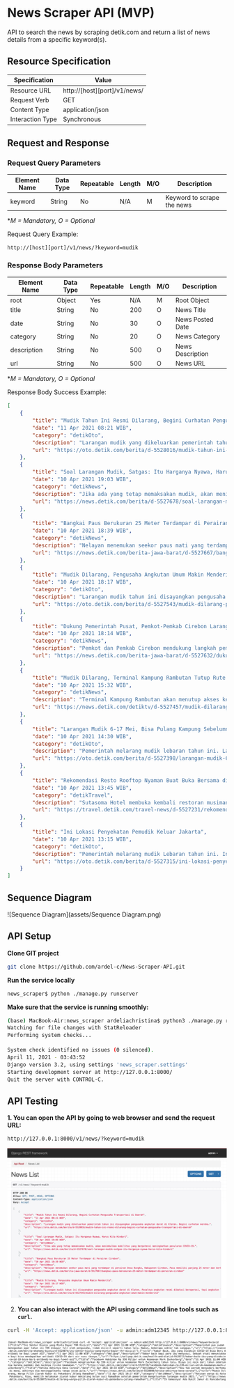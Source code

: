 # News Scraper API (MVP)
API to search the news by scraping detik.com and return a list of news details from a specific keyword(s).



## Resource Specification

| Specification    | Value                         |
| ---------------- | ----------------------------- |
| Resource URL     | http://\[host][port]/v1/news/ |
| Request Verb     | GET                           |
| Content Type     | application/json              |
| Interaction Type | Synchronous                   |



## Request and Response

### Request Query Parameters

| Element Name | Data Type | Repeatable | Length | M/O  | Description                |
| ------------ | --------- | ---------- | ------ | ---- | -------------------------- |
| keyword      | String    | No         | N/A    | M    | Keyword to scrape the news |

**M = Mandatory, O = Optional*

Request Query Example:

```bash
http://[host][port]/v1/news/?keyword=mudik
```



### Response Body Parameters

| Element Name | Data Type | Repeatable | Length | M/O  | Description      |
| ------------ | --------- | ---------- | ------ | ---- | ---------------- |
| root         | Object    | Yes        | N/A    | M    | Root Object      |
| title        | String    | No         | 200    | O    | News Title       |
| date         | String    | No         | 30     | O    | News Posted Date |
| category     | String    | No         | 20     | O    | News Category    |
| description  | String    | No         | 500    | O    | News Description |
| url          | String    | No         | 500    | O    | News URL         |

**M = Mandatory, O = Optional*

Response Body Success Example:

```json
[
    {
        "title": "Mudik Tahun Ini Resmi Dilarang, Begini Curhatan Pengusaha Transportasi di Daerah",
        "date": "11 Apr 2021 08:21 WIB",
        "category": "detikOto",
        "description": "Larangan mudik yang dikeluarkan pemerintah tahun ini disayangkan pengusaha angkutan darat di Klaten. Begini curhatan mereka.",
        "url": "https://oto.detik.com/berita/d-5528016/mudik-tahun-ini-resmi-dilarang-begini-curhatan-pengusaha-transportasi-di-daerah"
    },
    {
        "title": "Soal Larangan Mudik, Satgas: Itu Harganya Nyawa, Harus Kita Hindari",
        "date": "10 Apr 2021 19:03 WIB",
        "category": "detikNews",
        "description": "Jika ada yang tetap memaksakan mudik, akan menimbulkan mobilitas yang berpotensi meningkatkan penularan COVID-19.",
        "url": "https://news.detik.com/berita/d-5527678/soal-larangan-mudik-satgas-itu-harganya-nyawa-harus-kita-hindari"
    },
    {
        "title": "Bangkai Paus Berukuran 25 Meter Terdampar di Perairan Cirebon",
        "date": "10 Apr 2021 18:39 WIB",
        "category": "detikNews",
        "description": "Nelayan menemukan seekor paus mati yang terdampar di perairan Desa Bungko, Kabupaten Cirebon. Paus memiliki panjang 25 meter dan berbobot sekitar 10 ton.",
        "url": "https://news.detik.com/berita-jawa-barat/d-5527667/bangkai-paus-berukuran-25-meter-terdampar-di-perairan-cirebon"
    },
    {
        "title": "Mudik Dilarang, Pengusaha Angkutan Umum Makin Menderita",
        "date": "10 Apr 2021 18:17 WIB",
        "category": "detikOto",
        "description": "Larangan mudik tahun ini disayangkan pengusaha angkutan darat di Klaten. Pasalnya angkutan resmi dibatasi beroperasi, tapi angkutan lain bebas.",
        "url": "https://oto.detik.com/berita/d-5527543/mudik-dilarang-pengusaha-angkutan-umum-makin-menderita"
    },
    {
        "title": "Dukung Pemerintah Pusat, Pemkot-Pemkab Cirebon Larang Warga Mudik",
        "date": "10 Apr 2021 18:14 WIB",
        "category": "detikNews",
        "description": "Pemkot dan Pemkab Cirebon mendukung langkah pemerintah pusat terkait pelarangan mudik Lebaran 2021. Masyarakat Cirebon agar mematuhi kebijakan tersebut.",
        "url": "https://news.detik.com/berita-jawa-barat/d-5527632/dukung-pemerintah-pusat-pemkot-pemkab-cirebon-larang-warga-mudik"
    },
    {
        "title": "Mudik Dilarang, Terminal Kampung Rambutan Tutup Rute Antar Kota",
        "date": "10 Apr 2021 15:32 WIB",
        "category": "detikNews",
        "description": "Terminal Kampung Rambutan akan menutup akses keberangkatan bus berpenumpang pada 6 -17 Mei 2021. Langkah itu menyusul kebijakan larangan mudik dari peme",
        "url": "https://news.detik.com/detiktv/d-5527457/mudik-dilarang-terminal-kampung-rambutan-tutup-rute-antar-kota"
    },
    {
        "title": "Larangan Mudik 6-17 Mei, Bisa Pulang Kampung Sebelumnya?",
        "date": "10 Apr 2021 14:30 WIB",
        "category": "detikOto",
        "description": "Pemerintah melarang mudik lebaran tahun ini. Larangan mudik diberlakukan dari 6 Mei 2021 sampai 17 Mei 2021. Polisi akan memberlakukan pengamanan sebelum 6 Mei.",
        "url": "https://oto.detik.com/berita/d-5527398/larangan-mudik-6-17-mei-bisa-pulang-kampung-sebelumnya"
    },
    {
        "title": "Rekomendasi Resto Rooftop Nyaman Buat Buka Bersama di Jaksel",
        "date": "10 Apr 2021 13:45 WIB",
        "category": "detikTravel",
        "description": "Sutasoma Hotel membuka kembali restoran musimannya. Restoran ini hanya buka di bulan suci ramadhan.",
        "url": "https://travel.detik.com/travel-news/d-5527231/rekomendasi-resto-rooftop-nyaman-buat-buka-bersama-di-jaksel"
    },
    {
        "title": "Ini Lokasi Penyekatan Pemudik Keluar Jakarta",
        "date": "10 Apr 2021 13:15 WIB",
        "category": "detikOto",
        "description": "Pemerintah melarang mudik Lebaran tahun ini. Ini lokasi penyekatan pemudik yang akan keluar Jakarta.",
        "url": "https://oto.detik.com/berita/d-5527315/ini-lokasi-penyekatan-pemudik-keluar-jakarta"
    }
]
```



## Sequence Diagram

![Sequence Diagram](assets/Sequence Diagram.png)



## API Setup

**Clone GIT project**

```bash
git clone https://github.com/ardel-c/News-Scraper-API.git
```

**Run the service locally**

```bash
news_scraper$ python ./manage.py runserver
```

**Make sure that the service is running smoothly:**

```bash
(base) MacBook-Air:news_scraper ardeliachristina$ python3 ./manage.py runserver
Watching for file changes with StatReloader
Performing system checks...

System check identified no issues (0 silenced).
April 11, 2021 - 03:43:52
Django version 3.2, using settings 'news_scraper.settings'
Starting development server at http://127.0.0.1:8000/
Quit the server with CONTROL-C.
```



## API Testing

**1. You can open the API by going to web browser and send the request URL:**

```bash
http://127.0.0.1:8000/v1/news/?keyword=mudik
```

![Browser](assets/Browser.png)



2. **You can also interact with the API using command line tools such as `curl`.**

```bash
curl -H 'Accept: application/json' -u admin:adm12345 http://127.0.0.1:8000/v1/news/?keyword=covid
```

![Curl](assets/curl.png)

